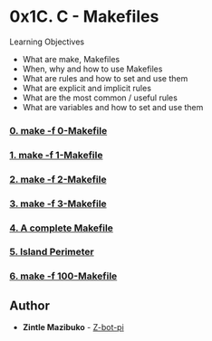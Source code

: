 # 0x1C. C - Makefiles

Learning Objectives

* What are make, Makefiles
* When, why and how to use Makefiles
* What are rules and how to set and use them
* What are explicit and implicit rules
* What are the most common / useful rules
* What are variables and how to set and use them

### [0. make -f 0-Makefile](./0-Makefile)

### [1. make -f 1-Makefile](./1-Makefile)

### [2. make -f 2-Makefile](./2-Makefile)

### [3. make -f 3-Makefile](./3-Makefile)

### [4. A complete Makefile](./4-Makefile)

### [5. Island Perimeter](./5-island_perimeter.py)

### [6. make -f 100-Makefile](./100-Makefile)

## Author
* **Zintle Mazibuko** - [Z-bot-pi](https://github.com/Z-bot-pi)

